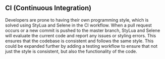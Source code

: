 ## CI (Continuous Integration)

Developers are prone to having their own programming style, which is solved using StyLua and Selene in the CI workflow. When a pull request occurs or a new commit is pushed to the master branch, StyLua and Selene will evaluate the current code and report any issues or styling errors. This ensures that the codebase is consistent and follows the same style. This could be expanded further by adding a testing workflow to ensure that not just the style is consistent, but also the functionality of the code.
